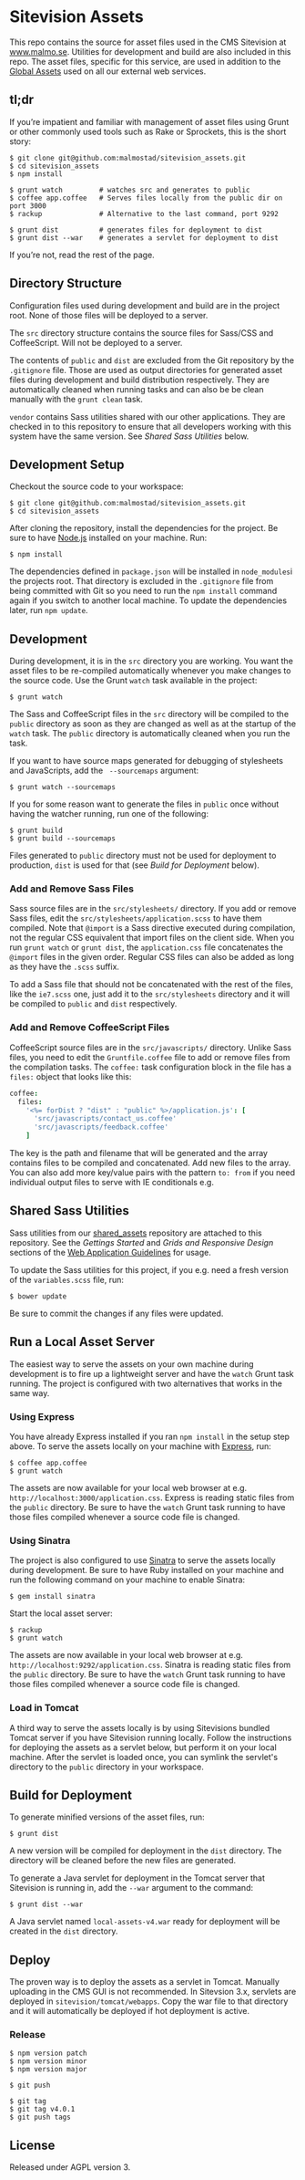 # Sitevision Assets

This repo contains the source for asset files used in the CMS Sitevision at www.malmo.se. Utilities for development and build are also included in this repo. The asset files, specific for this service, are used in addition to the [Global Assets](https://github.com/malmostad/global_assets) used on all our external web services.

## tl;dr
If you’re impatient and familiar with management of asset files using Grunt or other commonly used tools such as Rake or Sprockets, this is the short story:

    $ git clone git@github.com:malmostad/sitevision_assets.git
    $ cd sitevision_assets
    $ npm install

    $ grunt watch         # watches src and generates to public
    $ coffee app.coffee   # Serves files locally from the public dir on port 3000
    $ rackup              # Alternative to the last command, port 9292

    $ grunt dist          # generates files for deployment to dist
    $ grunt dist --war    # generates a servlet for deployment to dist

If you’re not, read the rest of the page.


## Directory Structure
Configuration files used during development and build are in the project root. None of those files will be deployed to a server.

The `src` directory structure contains the source files for Sass/CSS and CoffeeScript. Will not be deployed to a server.

The contents of `public` and `dist` are excluded from the Git repository by the `.gitignore` file. Those are used as output directories for generated asset files during development and build distribution respectively. They are automatically cleaned when running tasks and can also be be clean manually with the `grunt clean` task.

`vendor` contains Sass utilities shared with our other applications. They are checked in to this repository to ensure that all developers working with this system have the same version. See *Shared Sass Utilities* below.


## Development Setup
Checkout the source code to your workspace:

    $ git clone git@github.com:malmostad/sitevision_assets.git
    $ cd sitevision_assets

After cloning the repository, install the dependencies for the project. Be sure to have [Node.js](http://nodejs.org) installed on your machine. Run:

    $ npm install

The dependencies defined in `package.json` will be installed in `node_modules`i the projects root. That directory is excluded in the `.gitignore` file from being committed with Git so you need to run the `npm install` command again if you switch to another local machine. To update the dependencies later, run `npm update`.


## Development
During development, it is in the `src` directory you are working. You want the asset files to be re-compiled automatically whenever you make changes to the source code. Use the Grunt `watch` task available in the project:

    $ grunt watch

The Sass and CoffeeScript files in the `src` directory will be compiled to the `public` directory as soon as they are changed as well as at the startup of the `watch` task. The `public` directory is automatically cleaned when you run the task.

If you want to have source maps generated for debugging of stylesheets and JavaScripts, add the ` --sourcemaps` argument:

    $ grunt watch --sourcemaps

If you for some reason want to generate the files in `public` once without having the watcher running, run one of the following:

    $ grunt build
    $ grunt build --sourcemaps

Files generated to `public` directory must not be used for deployment to production, `dist` is used for that (see *Build for Deployment* below).


### Add and Remove Sass Files
Sass source files are in the `src/stylesheets/` directory. If you add or remove Sass files, edit the `src/stylesheets/application.scss` to have them compiled. Note that `@import` is a Sass directive executed during compilation, not the regular CSS equivalent that import files on the client side. When you run `grunt watch` or `grunt dist`, the `application.css` file concatenates the `@import` files in the given order. Regular CSS files can also be added as long as they have the `.scss` suffix.

To add a Sass file that should not be concatenated with the rest of the files, like the `ie7.scss` one, just add it to the `src/stylesheets` directory and it will be compiled to `public` and `dist` respectively.


### Add and Remove CoffeeScript Files
CoffeeScript source files are in the `src/javascripts/` directory. Unlike Sass files, you need to edit the `Gruntfile.coffee` file to add or remove files from the compilation tasks. The `coffee:` task configuration block in the file has a `files:` object that looks like this:

```coffeescript
coffee:
  files:
    '<%= forDist ? "dist" : "public" %>/application.js': [
      'src/javascripts/contact_us.coffee'
      'src/javascripts/feedback.coffee'
    ]
```

The key is the path and filename that will be generated and the array contains files to be compiled and concatenated. Add new files to the array. You can also add more key/value pairs with the pattern `to: from` if you need individual output files to serve with IE conditionals e.g.

## Shared Sass Utilities
Sass utilities from our [shared_assets](https://github.com/malmostad/shared_assets) repository are attached to this repository. See the *Gettings Started* and *Grids and Responsive Design* sections of the [Web Application Guidelines](http://malmostad.github.io/wag-external-v4) for usage.

To update the Sass utilities for this project, if you e.g. need a fresh version of the `variables.scss` file, run:

    $ bower update

Be sure to commit the changes if any files were updated.


## Run a Local Asset Server
The easiest way to serve the assets on your own machine during development is to fire up a lightweight server and have the `watch` Grunt task running. The project is configured with two alternatives that works in the same way.

### Using Express
You have already Express installed if you ran `npm install` in the setup step above. To serve the assets locally on your machine with [Express](http://expressjs.com/), run:

    $ coffee app.coffee
    $ grunt watch

The assets are now available for your local web browser at e.g. `http://localhost:3000/application.css`. Express is reading static files from the `public` directory. Be sure to have the `watch` Grunt task running to have those files compiled whenever a source code file is changed.


### Using Sinatra
The project is also configured to use [Sinatra](http://www.sinatrarb.com/) to serve the assets locally during development. Be sure to have Ruby installed on your machine and run the following command on your machine to enable Sinatra:

    $ gem install sinatra

Start the local asset server:

    $ rackup
    $ grunt watch

The assets are now available in your local web browser at e.g. `http://localhost:9292/application.css`. Sinatra is reading static files from the `public` directory.  Be sure to have the `watch` Grunt task running to have those files compiled whenever a source code file is changed.

### Load in Tomcat
A third way to serve the assets locally is by using Sitevisions bundled Tomcat server if you have Sitevision running locally. Follow the instructions for deploying the assets as a servlet below, but perform it on your local machine. After the servlet is loaded once, you can symlink the servlet's directory to the `public` directory in your workspace.


## Build for Deployment
To generate minified versions of the asset files, run:

    $ grunt dist

A new version will be compiled for deployment in the `dist` directory. The directory will be cleaned before the new files are generated.

To generate a Java servlet for deployment in the Tomcat server that Sitevision is running in, add the `--war` argument to the command:

    $ grunt dist --war

A Java servlet named `local-assets-v4.war` ready for deployment will be created in the `dist` directory.


## Deploy

The proven way is to deploy the assets as a servlet in Tomcat. Manually uploading in the CMS GUI is not recommended. In Sitevsion 3.x, servlets are deployed in `sitevision/tomcat/webapps`. Copy the war file to that directory and it will automatically be deployed if hot deployment is active.


### Release

    $ npm version patch
    $ npm version minor
    $ npm version major

    $ git push

    $ git tag
    $ git tag v4.0.1
    $ git push tags

## License
Released under AGPL version 3.
